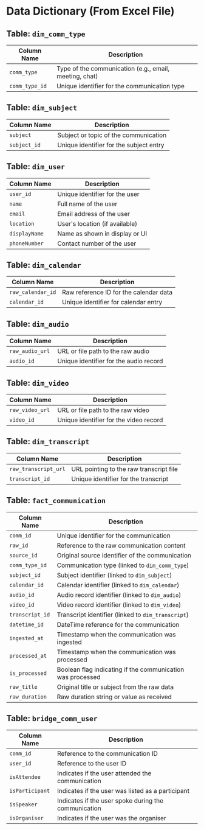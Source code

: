 # Data Dictionary (From Excel File)

## Table: `dim_comm_type`

| Column Name    | Description                                            |
| -------------- | ------------------------------------------------------ |
| `comm_type`    | Type of the communication (e.g., email, meeting, chat) |
| `comm_type_id` | Unique identifier for the communication type           |

## Table: `dim_subject`

| Column Name  | Description                             |
| ------------ | --------------------------------------- |
| `subject`    | Subject or topic of the communication   |
| `subject_id` | Unique identifier for the subject entry |

## Table: `dim_user`

| Column Name   | Description                    |
| ------------- | ------------------------------ |
| `user_id`     | Unique identifier for the user |
| `name`        | Full name of the user          |
| `email`       | Email address of the user      |
| `location`    | User's location (if available) |
| `displayName` | Name as shown in display or UI |
| `phoneNumber` | Contact number of the user     |

## Table: `dim_calendar`

| Column Name       | Description                            |
| ----------------- | -------------------------------------- |
| `raw_calendar_id` | Raw reference ID for the calendar data |
| `calendar_id`     | Unique identifier for calendar entry   |

## Table: `dim_audio`

| Column Name     | Description                            |
| --------------- | -------------------------------------- |
| `raw_audio_url` | URL or file path to the raw audio      |
| `audio_id`      | Unique identifier for the audio record |

## Table: `dim_video`

| Column Name     | Description                            |
| --------------- | -------------------------------------- |
| `raw_video_url` | URL or file path to the raw video      |
| `video_id`      | Unique identifier for the video record |

## Table: `dim_transcript`

| Column Name          | Description                             |
| -------------------- | --------------------------------------- |
| `raw_transcript_url` | URL pointing to the raw transcript file |
| `transcript_id`      | Unique identifier for the transcript    |

## Table: `fact_communication`

| Column Name     | Description                                                |
| --------------- | ---------------------------------------------------------- |
| `comm_id`       | Unique identifier for the communication                    |
| `raw_id`        | Reference to the raw communication content                 |
| `source_id`     | Original source identifier of the communication            |
| `comm_type_id`  | Communication type (linked to `dim_comm_type`)             |
| `subject_id`    | Subject identifier (linked to `dim_subject`)               |
| `calendar_id`   | Calendar identifier (linked to `dim_calendar`)             |
| `audio_id`      | Audio record identifier (linked to `dim_audio`)            |
| `video_id`      | Video record identifier (linked to `dim_video`)            |
| `transcript_id` | Transcript identifier (linked to `dim_transcript`)         |
| `datetime_id`   | DateTime reference for the communication                   |
| `ingested_at`   | Timestamp when the communication was ingested              |
| `processed_at`  | Timestamp when the communication was processed             |
| `is_processed`  | Boolean flag indicating if the communication was processed |
| `raw_title`     | Original title or subject from the raw data                |
| `raw_duration`  | Raw duration string or value as received                   |

## Table: `bridge_comm_user`

| Column Name     | Description                                          |
| --------------- | ---------------------------------------------------- |
| `comm_id`       | Reference to the communication ID                    |
| `user_id`       | Reference to the user ID                             |
| `isAttendee`    | Indicates if the user attended the communication     |
| `isParticipant` | Indicates if the user was listed as a participant    |
| `isSpeaker`     | Indicates if the user spoke during the communication |
| `isOrganiser`   | Indicates if the user was the organiser              |
